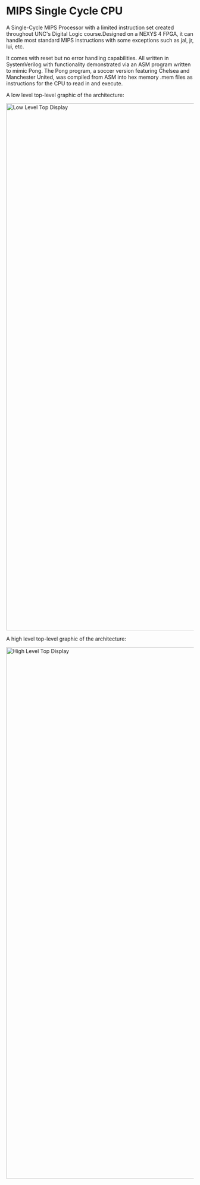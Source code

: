 # MIPS Single Cycle CPU

A Single-Cycle MIPS Processor with a limited instruction set created throughout UNC's Digital Logic course.Designed on a NEXYS 4 FPGA, it can handle most standard MIPS instructions with some exceptions such as jal, jr, lui, etc. 

It comes with reset but no error handling capabilities. All written in SystemVerilog with functionality demonstrated via an ASM program written to mimic Pong. The Pong program, a soccer version featuring Chelsea and Manchester United, was compiled from ASM into hex memory .mem files as instructions for the CPU to read in and execute.



A low level top-level graphic of the architecture:

<img width="1414" alt="Low Level Top Display" src="https://user-images.githubusercontent.com/25047954/123528859-18e6ba00-d6b9-11eb-8751-be1333fc40d7.png">

A high level top-level graphic of the architecture:

<img width="1426" alt="High Level Top Display" src="https://user-images.githubusercontent.com/25047954/123528824-e76dee80-d6b8-11eb-93fd-7678b90a9d57.png">
